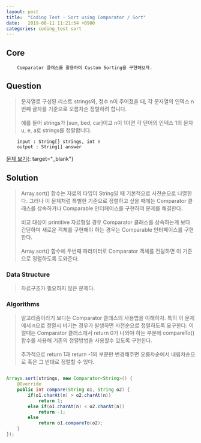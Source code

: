 ```yaml
---
layout: post
title:  "Coding Test - Sort using Comparator / Sort"
date:   2019-08-11 11:21:54 +0900
categories: coding_test sort
---
```


## Core
```
    Comparator 클래스를 활용하여 Custom Sorting을 구현해보자.
```

## Question
> 문자열로 구성된 리스트 strings와, 정수 n이 주어졌을 때, 각 문자열의 인덱스 n번째 글자를 기준으로 오름차순 정렬하려 합니다. <br><br> 예를 들어 strings가 [sun, bed, car]이고 n이 1이면 각 단어의 인덱스 1의 문자 u, e, a로 strings를 정렬합니다.

```
    input : String[] strings, int n
    output : String[] answer
```
[문제 보기](https://programmers.co.kr/learn/courses/30/lessons/12915){: target="_blank"}

## Solution
>  Array.sort() 함수는 자료의 타입이 String일 때 기본적으로 사전순으로 나열한다. 그러나 이 문제처럼 특별한 기준으로 정렬하고 싶을 때에는 Comparator 클래스를 상속하거나 Comparable 인터페이스를 구현하여 문제를 해결한다. <br><br> 비교 대상이 primitive 자료형일 경우 Comparator 클래스를 상속하는게 보다 간단하며 새로운 객체를 구현해야 하는 경우는 Comparable 인터페이스를 구현한다. <br><br> Array.sort() 함수에 두번째 파라미터로 Comparator 객체를 전달하면 이 기준으로 정렬하도록 도와준다. 


### Data Structure
> 자료구조가 필요하지 않은 문제다.

### Algorithms
> 알고리즘이라기 보다는 Comparator 클래스의 사용법을 이해하자. 특히 이 문제에서 n으로 정렬시 비기는 경우가 발생하면 사전순으로 정렬하도록 요구한다. 이럴때는 Comparator 클래스에서 return 0가 나와야 하는 부분에 compareTo() 함수를 사용해 기존의 정렬방법을 사용할수 있도록 구현한다. <br><br> 추가적으로 return 1과 return -1의 부분만 변경해주면 오름차순에서 내림차순으로 혹은 그 반대로 정렬할 수 있다.

```java

Arrays.sort(strings, new Comparator<String>() {
    @Override
    public int compare(String o1, String o2) {
        if(o1.charAt(n) > o2.charAt(n))
            return 1;
        else if(o1.charAt(n) < o2.charAt(n))
            return -1;
        else
            return o1.compareTo(o2);
    }
});

```